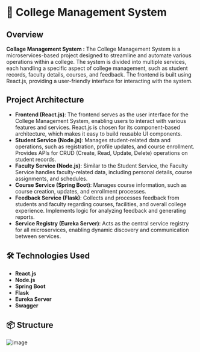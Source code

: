# 🏫 **College Management System** 

## Overview
**Collage Management System :**  The College Management System is a microservices-based project designed to streamline and automate various operations within a college. The system is divided into multiple services, each handling a specific aspect of college management, such as student records, faculty details, courses, and feedback. The frontend is built using React.js, providing a user-friendly interface for interacting with the system.


##  Project Architecture
- **Frontend (React.js)**: The frontend serves as the user interface for the College Management System, enabling users to interact with various features and services. React.js is chosen for its component-based architecture, which makes it easy to build reusable UI components.
- **Student Service (Node.js)**: Manages student-related data and operations, such as registration, profile updates, and course enrollment. Provides APIs for CRUD (Create, Read, Update, Delete) operations on student records.
- **Faculty Service (Node.js)**: Similar to the Student Service, the Faculty Service handles faculty-related data, including personal details, course assignments, and schedules.
- **Course Service (Spring Boot)**: Manages course information, such as course creation, updates, and enrollment processes.
- **Feedback Service (Flask)**: Collects and processes feedback from students and faculty regarding courses, facilities, and overall college experience. Implements logic for analyzing feedback and generating reports.
- **Service Registry (Eureka Server)**: Acts as the central service registry for all microservices, enabling dynamic discovery and communication between services.

  
## 🛠️ Technologies Used
- **React.js**
- **Node.js**
- **Spring Boot**
- **Flask**
- **Eureka Server**
- **Swagger**
  

## 📦 Structure
  ![image](https://github.com/user-attachments/assets/a9714a40-0af0-4c84-b9dd-98f3df36d742)



